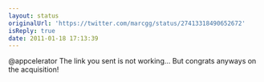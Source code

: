 ```yaml
---
layout: status
originalUrl: 'https://twitter.com/marcgg/status/27413318490652672'
isReply: true
date: 2011-01-18 17:13:39
---
```


@appcelerator The link you sent is not working... But congrats anyways on the acquisition!
